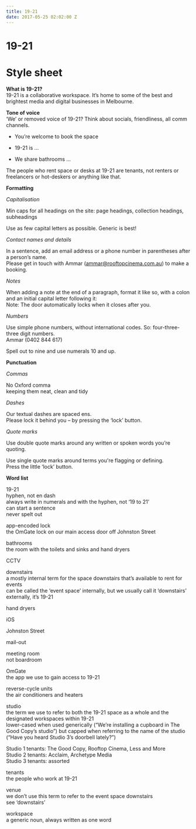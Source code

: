 ```yaml
---
title: 19-21
date: 2017-05-25 02:02:00 Z
---
```


# 19-21

# Style sheet

**What is 19-21?**\
19-21 is a collaborative workspace. It’s home to some of the best and brightest media and digital businesses in Melbourne.

**Tone of voice**\
‘We’ or removed voice of 19-21? Think about socials, friendliness, all comm channels.

* You’re welcome to book the space

* 19-21 is …

* We share bathrooms …

The people who rent space or desks at 19-21 are tenants, not renters or freelancers or hot-deskers or anything like that.

**Formatting**

*Capitalisation*

Min caps for all headings on the site: page headings, collection headings, subheadings

Use as few capital letters as possible. Generic is best!

*Contact names and details*

In a sentence, add an email address or a phone number in parentheses after a person’s name.\
Please get in touch with Ammar (ammar@rooftopcinema.com.au) to make a booking.

*Notes*

When adding a note at the end of a paragraph, format it like so, with a colon and an initial capital letter following it:\
Note: The door automatically locks when it closes after you.

*Numbers*

Use simple phone numbers, without international codes. So: four-three-three digit numbers.\
Ammar (0402 844 617)

Spell out to nine and use numerals 10 and up.

**Punctuation**

*Commas*

No Oxford comma\
keeping them neat, clean and tidy

*Dashes*

Our textual dashes are spaced ens.\
Please lock it behind you – by pressing the ‘lock’ button.

*Quote marks*

Use double quote marks around any written or spoken words you’re quoting.

Use single quote marks around terms you're flagging or defining.\
Press the little ‘lock’ button.

**Word list**

19-21\
hyphen, not en dash\
always write in numerals and with the hyphen, not ‘19 to 21’\
can start a sentence\
never spelt out

app-encoded lock\
the OmGate lock on our main access door off Johnston Street

bathrooms\
the room with the toilets and sinks and hand dryers

CCTV

downstairs\
a mostly internal term for the space downstairs that’s available to rent for events\
can be called the ‘event space’ internally, but we usually call it ‘downstairs’\
externally, it’s 19-21

hand dryers

iOS

Johnston Street

mail-out

meeting room\
not boardroom

OmGate\
the app we use to gain access to 19-21

reverse-cycle units\
the air conditioners and heaters

studio\
the term we use to refer to both the 19-21 space as a whole and the designated workspaces within 19-21\
lower-cased when used generically (“We’re installing a cupboard in The Good Copy’s studio”) but capped when referring to the name of the studio (“Have you heard Studio 3’s doorbell lately?”)

Studio 1 tenants: The Good Copy, Rooftop Cinema, Less and More\
Studio 2 tenants: Acclaim, Archetype Media\
Studio 3 tenants: assorted

tenants\
the people who work at 19-21

venue\
we don’t use this term to refer to the event space downstairs\
see ‘downstairs’

workspace\
a generic noun, always written as one word